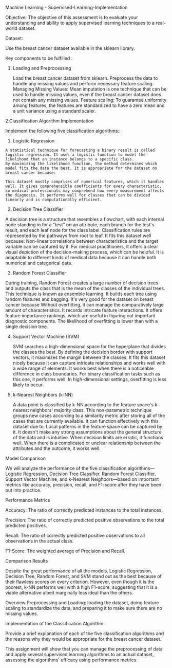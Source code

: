 Machine Learning - Supervised-Learning-Implementation

Objective: The objective of this assessment is to evaluate your understanding and ability to apply supervised learning techniques to a real-world dataset.

Dataset:

Use the breast cancer dataset available in the sklearn library.

Key components to be fulfilled :

1. Loading and Preprocessing

   Load the breast cancer dataset from sklearn.
   Preprocess the data to handle any missing values and perform necessary feature scaling.
       Managing Missing Values: Mean imputation is one technique that can be used to handle missing values, even if the breast cancer dataset does not contain any missing values.
       Feature scaling: To guarantee uniformity among features, the features are standardized to have a zero mean and a unit variance using a standard scaler.
   
2.Classification Algorithm Implementation 

  Implement the following five classification algorithms::

  1. Logistic Regression

    A statistical technique for forecasting a binary result is called logistic regression. It uses a logistic function to model the likelihood that an instance belongs to a specific class.
    By maximizing the likelihood function, the method determines which model fits the data the best. It is appropriate for the dataset on breast cancer because:
    
    This dataset mostly comprises of numerical features, which it handles well. It gives comprehensible coefficients for every characteristic, so medical professionals may comprehend how every measurement affects 
    the diagnosis. It performs well for classes that can be divided linearly and is computationally efficient.
    
  2. Decision Tree Classifier
   
   A decision tree is a structure that resembles a flowchart, with each internal node standing in for a "test" on an attribute, each branch for the test's result, and each leaf node for the class label.
   Classification rules are represented by the pathways from root to leaf. It fits this dataset well because:
   Non-linear correlations between characteristics and the target variable can be captured by it. For medical practitioners, it offers a clear visual depiction of the decision-making process, which can be 
  helpful. It is adaptable to different kinds of medical data because it can handle both numerical and categorical data.

 3. Random Forest Classifier
   
 During training, Random Forest creates a large number of decision trees and outputs the class that is the mean of the classes of the individual trees. This technique is known as ensemble learning. It builds
 each tree using random features and bagging. It's very good for the dataset on breast cancer because
 Without overfitting, it can manage the comparatively large amount of characteristics. It records intricate feature interactions. It offers feature importance rankings, which are useful in figuring out
 important diagnostic components. The likelihood of overfitting is lower than with a single decision tree.
 
4. Support Vector Machine (SVM)

   SVM searches a high-dimensional space for the hyperplane that divides the classes the best. By defining the decision border with support vectors, it maximizes the margin between the classes.
    It fits this dataset nicely because
    It can capture intricate relationships and works well with a wide range of elements. It works best when there is a noticeable difference in class boundaries. For binary classification tasks such as this
   one, it performs well. In high-dimensional settings, overfitting is less likely to occur.

5. k-Nearest Neighbors (k-NN)

   A data point is classified by k-NN according to the feature space's k nearest neighbors' majority class. This non-parametric technique groups new cases according to a similarity metric after storing all of
    the cases that are currently available. It can function effectively with this dataset due to:
  Local patterns in the feature space can be captured by it. It doesn't make any strong assumptions about the general structure of the data and is intuitive. When decision limits are erratic, it functions
   well. When there is a complicated or unclear relationship between the attributes and the outcome, it works well.

 Model Comparison

 We will analyze the performance of the five classification algorithms—Logistic Regression, Decision Tree Classifier, Random Forest Classifier, Support Vector Machine, and k-Nearest Neighbors—based on important
 metrics like accuracy, precision, recall, and F1-score after they have been put into practice.

Performance Metrics

Accuracy: The ratio of correctly predicted instances to the total instances.

Precision: The ratio of correctly predicted positive observations to the total predicted positives.

Recall: The ratio of correctly predicted positive observations to all observations in the actual class.

F1-Score: The weighted average of Precision and Recall.

Comparison Results

Despite the great performance of all the models, Logistic Regression, Decision Tree, Random Forest, and SVM stand out as the best because of their flawless scores on every criterion.
However, even though it is the poorest, k-NN performs well with a high F1-score, suggesting that it is a viable alternative albeit marginally less ideal than the others.

Overview
 Preprocessing and Loading:
loading the dataset, doing feature scaling to standardize the data, and preparing it to make sure there are no missing values.

Implementation of the Classification Algorithm:

Provide a brief explanation of each of the five classification algorithms and the reasons why they would be appropriate for the breast cancer dataset.

This assignment will show that you can manage the preprocessing of data and apply several supervised learning algorithms to an actual dataset, assessing the algorithms' efficacy using performance metrics.
  
